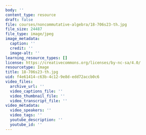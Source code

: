 ```yaml
---
body: ''
content_type: resource
draft: false
file: courses/noncommutative-algebra/18-706s23-th.jpg
file_size: 24487
file_type: image/jpeg
image_metadata:
  caption: ''
  credit: ''
  image-alt: ''
learning_resource_types: []
license: https://creativecommons.org/licenses/by-nc-sa/4.0/
resourcetype: Image
title: 18-706s23-th.jpg
uid: f4e61414-c63b-4c12-9e8d-edd72accb0c6
video_files:
  archive_url: ''
  video_captions_file: ''
  video_thumbnail_file: ''
  video_transcript_file: ''
video_metadata:
  video_speakers: ''
  video_tags: ''
  youtube_description: ''
  youtube_id: ''
---
```

